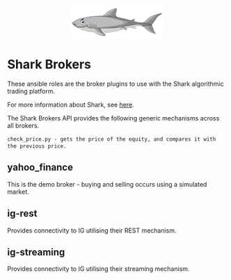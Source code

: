 <p align="center">
  <img src="https://github.com/danielneil/Shark/blob/main/shark/files/shark_ui_patches/logofullsize.png?raw=true">
</p>

# Shark Brokers

These ansible roles are the broker plugins to use with the Shark algorithmic trading platform. 

For more information about Shark, see [here](https://github.com/danielneil/Shark).

The Shark Brokers API provides the following generic mechanisms across all brokers.

```
check_price.py - gets the price of the equity, and compares it with the previous price.
```

## yahoo_finance

This is the demo broker - buying and selling occurs using a simulated market. 

## ig-rest

Provides connectivity to IG utilising their REST mechanism.

## ig-streaming

Provides connectivity to IG utilising their streaming mechanism.

